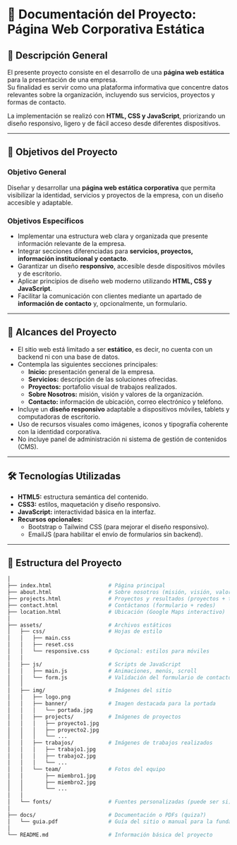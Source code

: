 # 📖 Documentación del Proyecto: Página Web Corporativa Estática

## 📌 Descripción General
El presente proyecto consiste en el desarrollo de una **página web estática** para la presentación de una empresa.  
Su finalidad es servir como una plataforma informativa que concentre datos relevantes sobre la organización, incluyendo sus servicios, proyectos y formas de contacto.

La implementación se realizó con **HTML, CSS y JavaScript**, priorizando un diseño responsivo, ligero y de fácil acceso desde diferentes dispositivos.

---

## 🎯 Objetivos del Proyecto

### Objetivo General
Diseñar y desarrollar una **página web estática corporativa** que permita visibilizar la identidad, servicios y proyectos de la empresa, con un diseño accesible y adaptable.

### Objetivos Específicos
- Implementar una estructura web clara y organizada que presente información relevante de la empresa.  
- Integrar secciones diferenciadas para **servicios, proyectos, información institucional y contacto**.  
- Garantizar un diseño **responsivo**, accesible desde dispositivos móviles y de escritorio.  
- Aplicar principios de diseño web moderno utilizando **HTML, CSS y JavaScript**.  
- Facilitar la comunicación con clientes mediante un apartado de **información de contacto** y, opcionalmente, un formulario.  

---

## 📌 Alcances del Proyecto
- El sitio web está limitado a ser **estático**, es decir, no cuenta con un backend ni con una base de datos.  
- Contempla las siguientes secciones principales:
  - **Inicio:** presentación general de la empresa.  
  - **Servicios:** descripción de las soluciones ofrecidas.  
  - **Proyectos:** portafolio visual de trabajos realizados.  
  - **Sobre Nosotros:** misión, visión y valores de la organización.  
  - **Contacto:** información de ubicación, correo electrónico y teléfono.  
- Incluye un **diseño responsivo** adaptable a dispositivos móviles, tablets y computadoras de escritorio.  
- Uso de recursos visuales como imágenes, iconos y tipografía coherente con la identidad corporativa.  
- No incluye panel de administración ni sistema de gestión de contenidos (CMS).  

---

## 🛠 Tecnologías Utilizadas
- **HTML5:** estructura semántica del contenido.  
- **CSS3:** estilos, maquetación y diseño responsivo.  
- **JavaScript:** interactividad básica en la interfaz.  
- **Recursos opcionales:**  
  - Bootstrap o Tailwind CSS (para mejorar el diseño responsivo).  
  - EmailJS (para habilitar el envío de formularios sin backend).  

---

## 📂 Estructura del Proyecto
```bash
│
├── index.html                  # Página principal
├── about.html                  # Sobre nosotros (misión, visión, valores, equipo)
├── projects.html               # Proyectos y resultados (proyectos + trabajos realizados)
├── contact.html                # Contáctanos (formulario + redes)
├── location.html               # Ubicación (Google Maps interactivo)
│
├── assets/                     # Archivos estáticos
│   ├── css/                    # Hojas de estilo
│   │   ├── main.css
│   │   ├── reset.css
│   │   └── responsive.css      # Opcional: estilos para móviles
│   │
│   ├── js/                     # Scripts de JavaScript
│   │   ├── main.js             # Animaciones, menús, scroll
│   │   └── form.js             # Validación del formulario de contacto
│   │
│   ├── img/                    # Imágenes del sitio
│   │   ├── logo.png
│   │   ├── banner/             # Imagen destacada para la portada
│   │   │   └── portada.jpg
│   │   ├── projects/           # Imágenes de proyectos
│   │   │   ├── proyecto1.jpg
│   │   │   ├── proyecto2.jpg
│   │   │   └── ...
│   │   ├── trabajos/           # Imágenes de trabajos realizados
│   │   │   ├── trabajo1.jpg
│   │   │   ├── trabajo2.jpg
│   │   │   └── ...
│   │   └── team/               # Fotos del equipo
│   │       ├── miembro1.jpg
│   │       ├── miembro2.jpg
│   │       └── ...
│   │
│   └── fonts/                  # Fuentes personalizadas (puede ser si)
│
├── docs/                       # Documentación o PDFs (quiza?)
│   └── guia.pdf                # Guía del sitio o manual para la fundación
│
└── README.md                   # Información básica del proyecto
